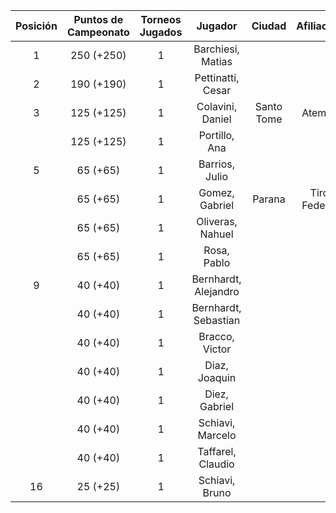 |  Posición  |  Puntos de Campeonato  |  Torneos Jugados  |       Jugador        |   Ciudad   |  Afiliación  |  Puntos sumados  |
|:----------:|:----------------------:|:-----------------:|:--------------------:|:----------:|:------------:|:----------------:|
|     1      |       250 (+250)       |         1         |  Barchiesi, Matias   |            |              |    250 (T01)     |
|     2      |       190 (+190)       |         1         |  Pettinatti, Cesar   |            |              |    190 (T01)     |
|     3      |       125 (+125)       |         1         |   Colavini, Daniel   | Santo Tome |   Atemeli    |    125 (T01)     |
|            |       125 (+125)       |         1         |    Portillo, Ana     |            |              |    125 (T01)     |
|     5      |        65 (+65)        |         1         |    Barrios, Julio    |            |              |     65 (T01)     |
|            |        65 (+65)        |         1         |    Gomez, Gabriel    |   Parana   | Tiro Federal |     65 (T01)     |
|            |        65 (+65)        |         1         |   Oliveras, Nahuel   |            |              |     65 (T01)     |
|            |        65 (+65)        |         1         |     Rosa, Pablo      |            |              |     65 (T01)     |
|     9      |        40 (+40)        |         1         | Bernhardt, Alejandro |            |              |     40 (T01)     |
|            |        40 (+40)        |         1         | Bernhardt, Sebastian |            |              |     40 (T01)     |
|            |        40 (+40)        |         1         |    Bracco, Victor    |            |              |     40 (T01)     |
|            |        40 (+40)        |         1         |    Diaz, Joaquin     |            |              |     40 (T01)     |
|            |        40 (+40)        |         1         |    Diez, Gabriel     |            |              |     40 (T01)     |
|            |        40 (+40)        |         1         |   Schiavi, Marcelo   |            |              |     40 (T01)     |
|            |        40 (+40)        |         1         |  Taffarel, Claudio   |            |              |     40 (T01)     |
|     16     |        25 (+25)        |         1         |    Schiavi, Bruno    |            |              |     25 (T01)     |